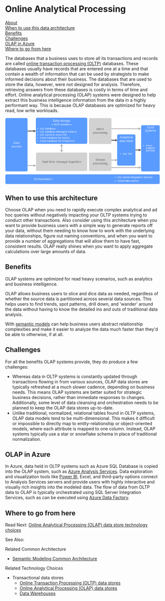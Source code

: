 # Online Analytical Processing

[About]()  
[When to use this data architecture](#whentouse)  
[Benefits](#benefits)  
[Challenges](#challenges)  
[OLAP in Azure](#inazure)   
[Where to go from here](#wheretogo)  

<a name="about"></a>
The databases that a business uses to store all its transactions and records are called [online transaction processing (OLTP)](online-transaction-processing.md) databases. These databases usually have records that are entered one at a time and that contain a wealth of information that can be used by strategists to make informed decisions about their business. The databases that are used to store the data, however, were not designed for analysis. Therefore, retrieving answers from these databases is costly in terms of time and effort. Online analytical processing (OLAP) systems were designed to help extract this business intelligence information from the data in a highly performant way. This is because OLAP databases are optimized for heavy read, low write workloads.

![OLAP in Azure](./images/olap-data-pipeline.png)

## <a name="whentouse"></a>When to use this architecture

Choose OLAP when you need to rapidly execute complex analytical and ad hoc queries without negatively impacting your OLTP systems trying to conduct other transactions. Also consider using this architecture when you want to provide business users with a simple way to generate reports off your data, without them needing to know how to work with the underlying data relationships, figure out naming conventions, and when you want to provide a number of aggregations that will allow them to have fast, consistent results. OLAP really shines when you want to apply aggregate calculations over large amounts of data.

## <a name="benefits"></a>Benefits

OLAP systems are optimized for read heavy scenarios, such as analytics and business intelligence.

OLAP allows business users to slice and dice data as needed, regardless of whether the source data is partitioned across several data sources. This helps users to find trends, spot patterns, drill down, and 'wander' around the data without having to know the detailed ins and outs of traditional data analysis.

With [semantic models](../common-architectures/semantic-modeling.md) can help business users abstract relationship complexities and make it easier to analyze the data much faster than they'd be able to otherwise, if at all.

## <a name="challenges"></a>Challenges

For all the benefits OLAP systems provide, they do produce a few challenges:

- Whereas data in OLTP systems is constantly updated through transactions flowing in from various sources, OLAP data stores are typically refreshed at a much slower cadence, depending on business needs. This means OLAP systems are better suited for strategic business decisions, rather than immediate responses to changes. Additionally, some level of data cleansing and orchestration needs to be planned to keep the OLAP data stores up-to-date.
- Unlike traditional, normalized, relational tables found in OLTP systems, OLAP data models tend to be multi-dimensional. This makes it difficult or impossible to directly map to entity-relationship or object-oriented models, where each attribute is mapped to one column. Instead, OLAP systems typically use a star or snowflake schema in place of traditional normalization.

## <a name="inazure"></a>OLAP in Azure

In Azure, data held in OLTP systems such as Azure SQL Database is copied into the OLAP system, such as [Azure Analysis Services](https://docs.microsoft.com/azure/analysis-services/analysis-services-overview). Data exploration and visualization tools like [Power BI](https://powerbi.microsoft.com), Excel, and third-party options connect to Analysis Services servers and provide users with highly interactive and visually rich insights into the modeled data. The flow of data from OLTP data to OLAP is typically orchestrated using SQL Server Integration Services, such as can be executed using [Azure Data Factory](https://docs.microsoft.com/azure/data-factory/concepts-integration-runtime).

## <a name="wheretogo"></a>Where to go from here
Read Next:
[Online Analytical Processing (OLAP) data store technology choices](../technology-choices/olap-data-stores.md)

See Also:

Related Common Architecture
- [Semantic Modeling Common Architecture](../common-architectures/semantic-modeling.md)

Related Technology Choices
- Transactional data stores
    - [Online Transaction Processing (OLTP) data stores](../technology-choices/oltp-data-stores.md)
    - [Online Analytical Processing (OLAP) data stores](../technology-choices/olap-data-stores.md)
    - [Data Warehouses](../technology-choices/data-warehouses.md)